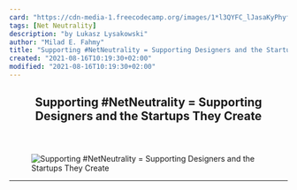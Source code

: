 ```yaml
---
card: "https://cdn-media-1.freecodecamp.org/images/1*l3QYFC_lJasaKyPhyfHn2A.png"
tags: [Net Neutrality]
description: "by Lukasz Lysakowski"
author: "Milad E. Fahmy"
title: "Supporting #NetNeutrality = Supporting Designers and the Startups They Create"
created: "2021-08-16T10:19:30+02:00"
modified: "2021-08-16T10:19:30+02:00"
---
```

<div class="site-wrapper">
<main id="site-main" class="site-main outer">
<div class="inner">
<article class="post-full post tag-net-neutrality tag-web-development tag-startup tag-design tag-politics ">
<header class="post-full-header">
<h1 class="post-full-title">Supporting #NetNeutrality = Supporting Designers and the Startups They Create</h1>
</header>
<figure class="post-full-image">
<picture>
<source media="(max-width: 700px)" sizes="1px" srcset="data:image/gif;base64,R0lGODlhAQABAIAAAAAAAP///yH5BAEAAAAALAAAAAABAAEAAAIBRAA7 1w">
<source media="(min-width: 701px)" sizes="(max-width: 800px) 400px,
(max-width: 1170px) 700px,
1400px" srcset="https://cdn-media-1.freecodecamp.org/images/1*l3QYFC_lJasaKyPhyfHn2A.png 300w,
https://cdn-media-1.freecodecamp.org/images/1*l3QYFC_lJasaKyPhyfHn2A.png 600w,
https://cdn-media-1.freecodecamp.org/images/1*l3QYFC_lJasaKyPhyfHn2A.png 1000w,
https://cdn-media-1.freecodecamp.org/images/1*l3QYFC_lJasaKyPhyfHn2A.png 2000w">
<img onerror="this.style.display='none'" src="https://cdn-media-1.freecodecamp.org/images/1*l3QYFC_lJasaKyPhyfHn2A.png" alt="Supporting #NetNeutrality = Supporting Designers and the Startups They Create">
</picture>
</figure>
<section class="post-full-content">
<div class="post-content medium-migrated-article">
</div>
<hr>
</section>
</article>
</div>
</main>
</div>
<!-- Google Tag Manager (noscript) -->
<!-- End Google Tag Manager (noscript) -->
